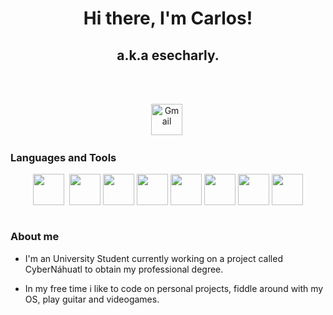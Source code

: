 <p>
    <h1 align="center">Hi there, I'm Carlos!</h1>
    <h2 align="center">a.k.a esecharly.</h2>
</p>
<br>

<p align="center">
    <br>
    <a href="mailto:ing.carlos.ayala.96@gmail.com"><img src="https://cdn-icons-png.flaticon.com/512/281/281769.png" width="50" alt="Gmail"/></a>&nbsp;
    <br>
</p>

### Languages and Tools

<div align="center">
    <img align="center" src="https://cdn-icons-png.flaticon.com/512/5968/5968292.png" width="50">&nbsp;
    <img align="center" src="https://cdn-icons-png.flaticon.com/512/5968/5968332.png" width="50">
    <img align="center" src="https://cdn-icons-png.flaticon.com/512/5968/5968350.png" width="50">
    <img align="center" src="https://cdn-icons-png.flaticon.com/512/226/226777.png" width="50">
    <img align="center" src="https://cdn-icons-png.flaticon.com/512/732/732190.png" width="50">
    <img align="center" src="https://cdn-icons-png.flaticon.com/512/732/732212.png" width="50">
    <img align="center" src="https://cdn-icons-png.flaticon.com/512/5968/5968672.png" width="50">
    <img align="center" src="https://cdn-icons-png.flaticon.com/512/919/919836.png" width="50">
</div>
<br>


### About me

- I'm an University Student currently working on a project called CyberNáhuatl to obtain my professional degree.

- In my free time i like to code on personal projects, fiddle around with my OS, play guitar and videogames.
